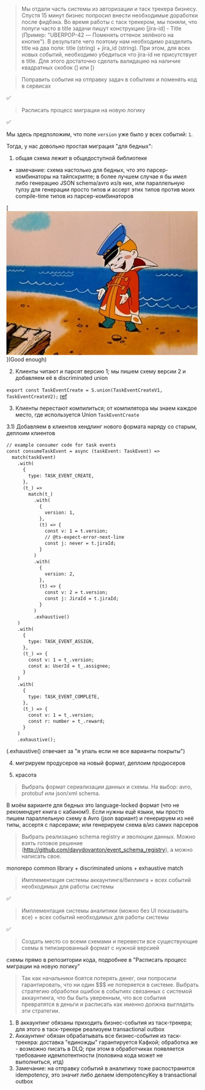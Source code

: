 > Мы отдали часть системы из авторизации и таск трекера бизнесу. Спустя 15 минут бизнес попросил внести необходимые доработки после фидбэка.
> Во время работы с таск трекером, мы поняли, что попуги часто в title задачи пишут конструкцию [jira-id] - Title (Пример: "UBERPOP-42 — Поменять оттенок зелёного на кнопке"). В результате чего поэтому нам необходимо разделить title на два поля: title (string) + jira_id (string). При этом, для всех новых событий, необходимо убедиться что jira-id не присутствует в title. Для этого достаточно сделать валидацию на наличие квадратных скобок (] или [)

> Поправить события на отправку задач в событиях и поменять код в сервисах

✅

> Расписать процесс миграции на новую логику

✅

Мы здесь предположим, что поле `version` уже было у всех событий: `1`.

Тогда, у нас довольно простая миграция "для бедных":

1. общая схема лежит в общедоступной библиотеке

- замечание: схема настолько для бедных, что это парсер-комбинаторы на тайпскрипте; в более лучшем случае я бы имел либо генерацию JSON schema/avro из/в них, или параллельную тулзу для генерации просто типов и ассерт этих типов против моих compile-time типов из парсер-комбинаторов

[![goodenough](./goodenough.jpeg)](Good enough)

2. Клиенты читают и парсят версию 1; мы пишем схему версии 2 и добавляем её в discriminated union

`export const TaskEventCreate = S.union(TaskEventCreateV1, TaskEventCreateV2);` [ref](../../packages/taskos-common/src/lib/schema.ts)

3. Клиенты перестают компилиться; от компилятора мы знаем каждое место, где используется Union `TaskEventCreate`

3.1) Добавляем в клиентов хендлинг нового формата наряду со старым, деплоим клиентов

```
// example consumer code for task events
const consumeTaskEvent = async (taskEvent: TaskEvent) =>
  match(taskEvent)
    .with(
      {
        type: TASK_EVENT_CREATE,
      },
      (t_) =>
        match(t_)
          .with(
            {
              version: 1,
            },
            (t) => {
              const v: 1 = t.version;
              // @ts-expect-error-next-line
              const j: never = t.jiraId;
            }
          )
          .with(
            {
              version: 2,
            },
            (t) => {
              const v: 2 = t.version;
              const j: JiraId = t.jiraId;
            }
          )
          .exhaustive()
    )
    .with(
      {
        type: TASK_EVENT_ASSIGN,
      },
      (t_) => {
        const v: 1 = t_.version;
        const a: UserId = t_.assignee;
      }
    )
    .with(
      {
        type: TASK_EVENT_COMPLETE,
      },
      (t_) => {
        const v: 1 = t_.version;
        const r: number = t_.reward;
      }
    )
    .exhaustive();

```

(.exhaustive() отвечает за "я упаль если не все варианты покрыты")

4. мигрируем продусеров на новый формат, деплоим продюсеров

5. красота

> Выбрать формат сериализации данных и схемы. На выбор: avro, protobuf или json/xml schema.

В моём варианте для бедных это language-locked формат (что не рекомендует книга с кабаном!). Если нужны ещё языки, мы просто пишем параллельную схему в Avro (json вариант) и генерируем из неё типы, ассертя с парсерами; или генерируем схема в/из самих парсеров

> Выбрать реализацию schema registry и эволюции данных. Можно взять готовое решение (http://github.com/davydovanton/event_schema_registry), а можно написать свое.

monorepo common library + discriminated unions + exhaustive match

> Имплементация системы аккаунтинга/биллинга + всех событий необходимых для работы системы

✅

> Имплементация системы аналитики (можно без UI показывать все) + всех событий необходимых для работы системы

✅

> Создать место со всеми схемами и перевести все существующие схемы в типизированный формат с нужной версией

cхемы прямо в репозитории кода, подробнее в "Расписать процесс миграции на новую логику"

> Так как начальники боятся потерять денег, они попросили гарантировать, что ни один $$$ не потеряется в системе.
> Выбрать стратегию обработки ошибок в событиях связанных с системой аккаунтинга, что бы быть уверенным, что все события превратятся в деньги и расписать как именно должна выглядеть эти стратегии.

1) В аккаунтинг обязаны приходить бизнес-события из таск-трекера; для этого в таск-трекере реализуем transactional outbox
2) Аккаунтинг обязан обрабатывать все бизнес-события из таск-трекера: доставка "единожды" гарантируется Кафкой; обработка же - возможно писать в DLQ; при этом в обработчиках появляется требование идемпотентности (половина кода может не выполниться, итд)
3) Замечание: на отправку событий в аналитику тоже распостранится idempotency, это значит либо делаем idempotencyKey в transactional outbox
